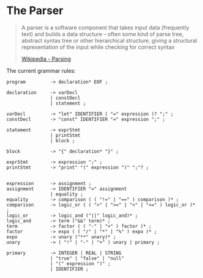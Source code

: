 # The Parser

> A parser is a software component that takes input data (frequently text) and builds a data structure – often some kind of parse tree, abstract syntax tree or other hierarchical structure, giving a structural representation of the input while checking for correct syntax
> 
> [Wikipedia - Parsing](https://en.wikipedia.org/wiki/Parsing#Parser)


The current grammar rules:
```
program         -> declaration* EOF ;

declaration     -> varDecl
                | constDecl
                | statement ;

varDecl         -> "let" IDENTIFIER ( "=" expression )? ";" ;
constDecl       -> "const" IDENTIFIER "=" expression ";" ;

statement       -> exprStmt
                | printStmt
                | block ;

block           -> "{" declaration* "}" ;

exprStmt        -> expression ";" ;
printStmt       -> "print" "(" expression ")" ";"? ;


expression      -> assignment ;
assignment      -> IDENTIFIER "=" assignment
                | equality ;
equality        -> comparison ( ( "!=" | "==" ) comparison )* ;
comparison      -> logic_or ( ( ">" | ">=" | "<" | "<=" ) logic_or )* ;
logic_or        -> logic_and ("||" logic_and)* ;
logic_and       -> term ("&&" term)* ;
term            -> factor ( ( "-" | "+" ) factor )* ;
factor          -> expo ( ( "/" | "*" | "%" ) expo )* ;
expo            -> unary ("**" unary)* ;
unary           -> ( "!" | "-" | "+" ) unary | primary ;

primary         -> INTEGER | REAL | STRING
                | "true" | "false" | "null"
                | "(" expression ")" ;
                | IDENTIFIER ;
```
